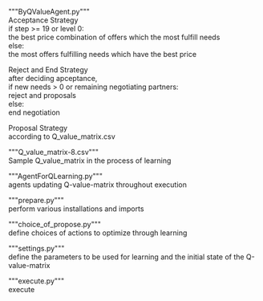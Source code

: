 """ByQValueAgent.py"""\
Acceptance Strategy\
  if step >= 19 or level 0:\
    the best price combination of offers which the most fulfill needs\
  else:\
    the most offers fulfilling needs which have the best price

Reject and End Strategy\
  after deciding apceptance,\
  if new needs > 0 or remaining negotiating partners:\
    reject and proposals\
  else:\
    end negotiation

Proposal Strategy\
  according to Q_value_matrix.csv


"""Q_value_matrix-8.csv"""\
Sample Q_value_matrix in the process of learning


"""AgentForQLearning.py"""\
agents updating Q-value-matrix throughout execution


"""prepare.py"""\
perform various installations and imports


"""choice_of_propose.py"""\
define choices of actions to optimize through learning


"""settings.py"""\
define the parameters to be used for learning and the initial state of the Q-value-matrix


"""execute.py"""\
execute
